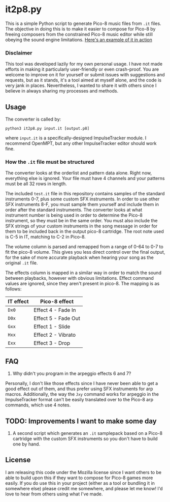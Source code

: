 # it2p8.py
This is a simple Python script to generate Pico-8 music files from `.it` files. The objective in doing this is to make it easier to compose for Pico-8 by freeing composers from the constrained Pico-8 music editor while still obeying the sound engine limitations. [Here's an example of it in action](https://twitter.com/maplesbian/status/1148878267316932608)

### Disclaimer

This tool was developed lazily for my own personal usage. I have not made efforts in making it particularly user-friendly or even crash-proof. You are welcome to improve on it for yourself or submit issues with suggestions and requests, but as it stands, it's a tool aimed at myself alone, and the code is very jank in places. Nevertheless, I wanted to share it with others since I believe in always sharing my processes and methods.

## Usage

The converter is called by:

```python3 it2p8.py input.it [output.p8]```

where `input.it` is a specifically-designed ImpulseTracker module. I recommend OpenMPT, but any other ImpulseTracker editor should work fine.

### How the `.it` file must be structured

The converter looks at the orderlist and pattern data alone. Right now, everything else is ignored. Your file must have 4 channels and your patterns must be all 32 rows in length.

The included `test.it` file in this repository contains samples of the standard instruments 0-7, plus some custom SFX instruments. In order to use other SFX instruments 8-F, you must sample them yourself and include them in order after the standard instruments. The converter looks at what instrument number is being used in order to determine the Pico-8 instrument, so they must be in the same order. You must also include the SFX strings of your custom instruments in the song message in order for them to be included back in the output pico-8 cartridge. The root note used is C-5 in IT, matching to C-2 in Pico-8.

The volume column is parsed and remapped from a range of 0-64 to 0-7 to fit the pico-8 volume. This gives you less direct control over the final output, for the sake of more accurate playback when hearing your song as the original `.it` file.

The effects column is mapped in a similar way in order to match the sound between playbacks, however with obvious limitations. Effect command values are ignored, since they aren't present in pico-8. The mapping is as follows:

| IT effect | Pico-8 effect       |
| --------- | -------------       |
| `Dx0`     | Effect 4 - Fade In  |
| `D0x`     | Effect 5 - Fade Out |
| `Gxx`     | Effect 1 - Slide    |
| `Hxx`     | Effect 2 - Vibrato  |
| `Exx`     | Effect 3 - Drop     |

## FAQ

1. Why didn't you program in the arpeggio effects 6 and 7?

Personally, I don't like those effects since I have never been able to get a good effect out of them, and thus prefer using SFX instruments for arp macros. Additionally, the way the `Jxy` command works for arpeggio in the ImpulseTracker format can't be easily translated over to the Pico-8 arp commands, which use 4 notes.

## TODO: Improvements I want to make some day

1. A second script which generates an `.it` samplepack based on a Pico-8 cartridge with the custom SFX instruments so you don't have to build one by hand.

## License

I am releasing this code under the Mozilla license since I want others to be able to build upon this if they want to compose for Pico-8 games more easily. If you do use this in your project (either as a tool or bundling it in somewhere else) please credit me somewhere, and please let me know! I'd love to hear from others using what I've made.

